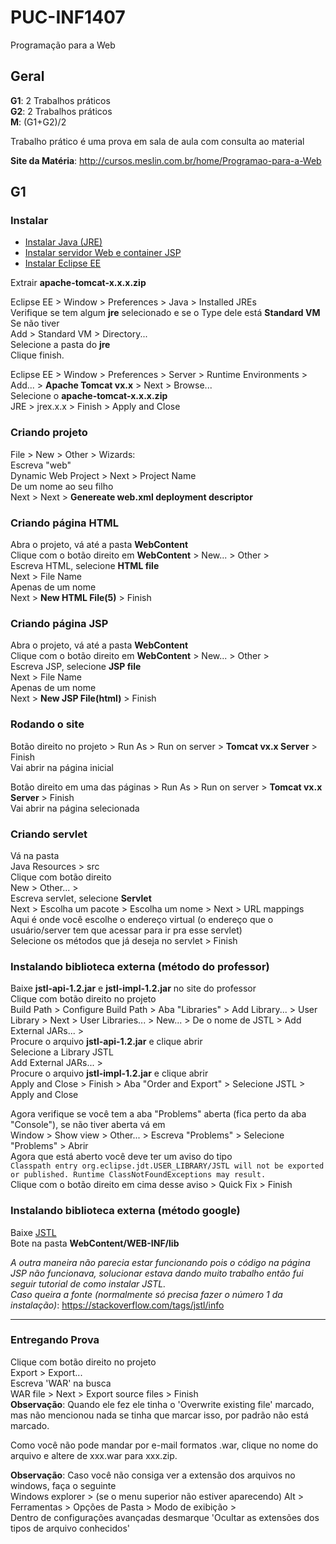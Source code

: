 # PUC-INF1407
Programação para a Web

## Geral

**G1**: 2 Trabalhos práticos  
**G2**: 2 Trabalhos práticos  
**M**: (G1+G2)/2  

Trabalho prático é uma prova em sala de aula com consulta ao material

**Site da Matéria**: http://cursos.meslin.com.br/home/Programao-para-a-Web

## G1

### Instalar  
* [Instalar Java (JRE)](http://www.oracle.com/technetwork/java/javase/downloads/jre8-downloads-2133155.html)  
* [Instalar servidor Web e container JSP](http://tomcat.apache.org/download-90.cgi)  
* [Instalar Eclipse EE](http://www.eclipse.org/)  

Extrair **apache-tomcat-x.x.x.zip**  

Eclipse EE > Window > Preferences > Java > Installed JREs  
Verifique se tem algum **jre** selecionado e se o Type dele está **Standard VM**  
Se não tiver  
Add > Standard VM > Directory...  
Selecione a pasta do **jre**  
Clique finish.

Eclipse EE > Window > Preferences > Server > Runtime Environments > Add... > **Apache Tomcat vx.x** > Next > Browse...  
Selecione o **apache-tomcat-x.x.x.zip**  
JRE > jrex.x.x > Finish > Apply and Close  

### Criando projeto

File > New > Other > Wizards:  
Escreva "web"  
Dynamic Web Project > Next > Project Name  
De um nome ao seu filho  
Next > Next > **Genereate web.xml deployment descriptor**  

### Criando página HTML
Abra o projeto, vá até a pasta **WebContent**  
Clique com o botão direito em **WebContent** > New... > Other >  
Escreva HTML, selecione **HTML file**  
Next > File Name  
Apenas de um nome   
Next > **New HTML File(5)** > Finish  

### Criando página JSP
Abra o projeto, vá até a pasta **WebContent**  
Clique com o botão direito em **WebContent** > New... > Other >  
Escreva JSP, selecione **JSP file**  
Next > File Name  
Apenas de um nome  
Next > **New JSP File(html)** > Finish  

### Rodando o site
Botão direito no projeto > Run As > Run on server > **Tomcat vx.x Server**  > Finish  
Vai abrir na página inicial

Botão direito em uma das páginas > Run As > Run on server > **Tomcat vx.x Server**  > Finish  
Vai abrir na página selecionada

### Criando servlet  
Vá na pasta  
Java Resources > src  
Clique com botão direito  
New > Other... >  
Escreva servlet, selecione **Servlet**  
Next > Escolha um pacote > Escolha um nome > Next > URL mappings  
Aqui é onde você escolhe o endereço virtual (o endereço que o usuário/server tem que acessar para ir pra esse servlet)  
Selecione os métodos que já deseja no servlet > Finish  

### Instalando biblioteca externa (método do professor)
Baixe **jstl-api-1.2.jar** e **jstl-impl-1.2.jar** no site do professor  
Clique com botão direito no projeto  
Build Path > Configure Build Path > Aba "Libraries" > Add Library... > User Library > Next > User Libraries... > New... > De o nome de JSTL > Add External JARs... >  
Procure o arquivo **jstl-api-1.2.jar** e clique abrir  
Selecione a Library JSTL  
Add External JARs... >  
Procure o arquivo **jstl-impl-1.2.jar** e clique abrir   
Apply and Close > Finish > Aba "Order and Export" > Selecione JSTL > Apply and Close  

Agora verifique se você tem a aba "Problems" aberta (fica perto da aba "Console"), se não tiver aberta vá em  
Window > Show view > Other... > Escreva "Problems" > Selecione "Problems" > Abrir  
Agora que está aberto você deve ter um aviso do tipo  
`Classpath entry org.eclipse.jdt.USER_LIBRARY/JSTL will not be exported or published. Runtime ClassNotFoundExceptions may result.`  
Clique com o botão direito em cima desse aviso > Quick Fix > Finish  

### Instalando biblioteca externa (método google)
Baixe [JSTL](http://central.maven.org/maven2/javax/servlet/jstl/1.2/jstl-1.2.jar)  
Bote na pasta **WebContent/WEB-INF/lib**  

*A outra maneira não parecia estar funcionando pois o código na página JSP não funcionava, solucionar estava dando muito trabalho então fui seguir tutorial de como instalar JSTL.  
Caso queira a fonte (normalmente só precisa fazer o número 1 da instalação)*: https://stackoverflow.com/tags/jstl/info   

---

### Entregando Prova
Clique com botão direito no projeto  
Export > Export...  
Escreva 'WAR' na busca  
WAR file > Next > Export source files > Finish  
**Observação**: Quando ele fez ele tinha o 'Overwrite existing file' marcado, mas não mencionou nada se tinha que marcar isso, por padrão não está marcado.  

Como você não pode mandar por e-mail formatos .war, clique no nome do arquivo e altere de xxx.war para xxx.zip.  

**Observação**: Caso você não consiga ver a extensão dos arquivos no windows, faça o seguinte  
Windows explorer > (se o menu superior não estiver aparecendo) Alt > Ferramentas > Opções de Pasta > Modo de exibição >   
Dentro de configurações avançadas desmarque 'Ocultar as extensões dos tipos de arquivo conhecidos'  
